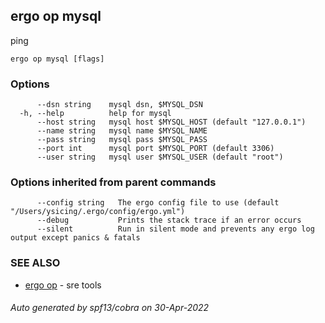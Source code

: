 ## ergo op mysql

ping

```
ergo op mysql [flags]
```

### Options

```
      --dsn string    mysql dsn, $MYSQL_DSN
  -h, --help          help for mysql
      --host string   mysql host $MYSQL_HOST (default "127.0.0.1")
      --name string   mysql name $MYSQL_NAME
      --pass string   mysql pass $MYSQL_PASS
      --port int      mysql port $MYSQL_PORT (default 3306)
      --user string   mysql user $MYSQL_USER (default "root")
```

### Options inherited from parent commands

```
      --config string   The ergo config file to use (default "/Users/ysicing/.ergo/config/ergo.yml")
      --debug           Prints the stack trace if an error occurs
      --silent          Run in silent mode and prevents any ergo log output except panics & fatals
```

### SEE ALSO

* [ergo op](ergo_op.md)	 - sre tools

###### Auto generated by spf13/cobra on 30-Apr-2022
